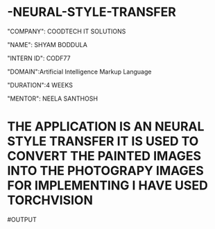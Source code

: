# -NEURAL-STYLE-TRANSFER

"COMPANY": COODTECH IT SOLUTIONS

"NAME": SHYAM BODDULA

"INTERN ID": CODF77

"DOMAIN":Artificial Intelligence Markup Language

"DURATION":4 WEEKS

"MENTOR": NEELA SANTHOSH

# THE APPLICATION IS AN NEURAL STYLE TRANSFER IT IS USED TO CONVERT THE PAINTED IMAGES INTO THE PHOTOGRAPY IMAGES FOR IMPLEMENTING I HAVE USED TORCHVISION 

#OUTPUT


